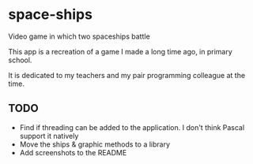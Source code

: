 # space-ships

Video game in which two spaceships battle

This app is a recreation of a game I made a long time ago,
in primary school.

It is dedicated to my teachers and my pair programming colleague
at the time.

## TODO
* Find if threading can be added to the application. I don't think
Pascal support it natively
* Move the ships & graphic methods to a library
* Add screenshots to the README
